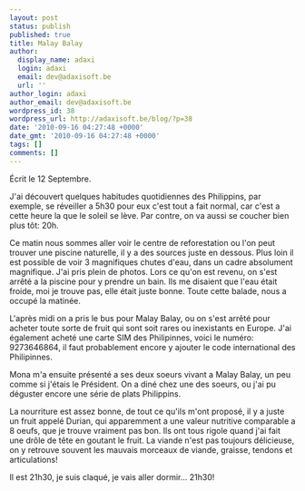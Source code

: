 ```yaml
---
layout: post
status: publish
published: true
title: Malay Balay
author:
  display_name: adaxi
  login: adaxi
  email: dev@adaxisoft.be
  url: ''
author_login: adaxi
author_email: dev@adaxisoft.be
wordpress_id: 38
wordpress_url: http://adaxisoft.be/blog/?p=38
date: '2010-09-16 04:27:48 +0000'
date_gmt: '2010-09-16 04:27:48 +0000'
tags: []
comments: []
---
```

Écrit le 12 Septembre.

J'ai découvert quelques habitudes quotidiennes des Philippins, par exemple, se réveiller a 5h30 pour eux c'est tout a fait normal, car c'est a cette heure la que le soleil se lève. Par contre, on va aussi se coucher bien plus tôt: 20h.

Ce matin nous sommes aller voir le centre de reforestation ou l'on peut trouver une piscine naturelle, il y a des sources juste en dessous. Plus loin il est possible de voir 3 magnifiques chutes d'eau, dans un cadre absolument magnifique. J'ai pris plein de photos. Lors ce qu'on est revenu, on s'est arrêté a la piscine pour y prendre un bain. Ils me disaient que l'eau était froide, moi je trouve pas, elle était juste bonne. Toute cette balade, nous a occupé la matinée.

L'après midi on a pris le bus pour Malay Balay, ou on s'est arrêté pour acheter toute sorte de fruit qui sont soit rares ou inexistants en Europe. J'ai également acheté une carte SIM des Philipinnes, voici le numéro: 9273646864, il faut probablement encore y ajouter le code international des Philipinnes.

Mona m'a ensuite présenté a ses deux soeurs vivant a Malay Balay, un peu comme si j'étais le Président. On a diné chez une des soeurs, ou j'ai pu déguster encore une série de plats Philippins.

La nourriture est assez bonne, de tout ce qu'ils m'ont proposé, il y a juste un fruit appelé Durian, qui apparemment a une valeur nutritive comparable a 8 oeufs, que je trouve vraiment pas bon. Ils ont tous rigole quand j'ai fait une drôle de tête en goutant le fruit. La viande n'est pas toujours délicieuse, on y retrouve souvent les mauvais morceaux de viande, graisse, tendons et articulations!

Il est 21h30, je suis claqué, je vais aller dormir... 21h30!
